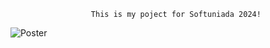 
                      This is my poject for Softuniada 2024!

![Poster](https://github.com/angelkejov/Poster-for-SoftUniada/assets/66696167/446c0e1e-65a4-42cc-909e-d0caa90ec568)
